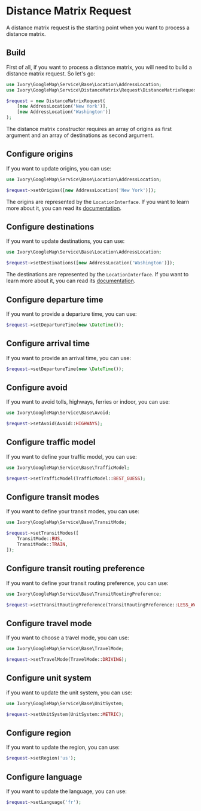 # Distance Matrix Request

A distance matrix request is the starting point when you want to process a distance matrix.

## Build

First of all, if you want to process a distance matrix, you will need to build a distance matrix request. So let's go:

``` php
use Ivory\GoogleMap\Service\Base\Location\AddressLocation;
use Ivory\GoogleMap\Service\DistanceMatrix\Request\DistanceMatrixRequest;

$request = new DistanceMatrixRequest(
    [new AddressLocation('New York')], 
    [new AddressLocation('Washington')]
);
```

The distance matrix constructor requires an array of origins as first argument and an array of destinations as second 
argument.

## Configure origins

If you want to update origins, you can use:
 
``` php
use Ivory\GoogleMap\Service\Base\Location\AddressLocation;

$request->setOrigins([new AddressLocation('New York')]);
```

The origins are represented by the `LocationInterface`. If you want to learn more about it, you can read its 
[documentation](/doc/service/base.html#location).

## Configure destinations

If you want to update destinations, you can use:

``` php
use Ivory\GoogleMap\Service\Base\Location\AddressLocation;

$request->setDestinations([new AddressLocation('Washington')]);
```

The destinations are represented by the `LocationInterface`. If you want to learn more about it, you can read its 
[documentation](/doc/service/base.html#location).

## Configure departure time

If you want to provide a departure time, you can use:

``` php
$request->setDepartureTime(new \DateTime());
```

## Configure arrival time

If you want to provide an arrival time, you can use:

``` php
$request->setDepartureTime(new \DateTime());
```

## Configure avoid

If you want to avoid tolls, highways, ferries or indoor, you can use:

``` php
use Ivory\GoogleMap\Service\Base\Avoid;

$request->setAvoid(Avoid::HIGHWAYS);
```

## Configure traffic model

If you want to define your traffic model, you can use:

``` php
use Ivory\GoogleMap\Service\Base\TrafficModel;

$request->setTrafficModel(TrafficModel::BEST_GUESS);
```

## Configure transit modes

If you want to define your transit modes, you can use:

``` php
use Ivory\GoogleMap\Service\Base\TransitMode;

$request->setTransitModes([
    TransitMode::BUS,
    TransitMode::TRAIN,
]);
```

## Configure transit routing preference

If you want to define your transit routing preference, you can use:

``` php
use Ivory\GoogleMap\Service\Base\TransitRoutingPreference;

$request->setTransitRoutingPreference(TransitRoutingPreference::LESS_WALKING);
```

## Configure travel mode

If you want to choose a travel mode, you can use:

``` php
use Ivory\GoogleMap\Service\Base\TravelMode;

$request->setTravelMode(TravelMode::DRIVING);
```

## Configure unit system

if you want to update the unit system, you can use:

``` php
use Ivory\GoogleMap\Service\Base\UnitSystem;

$request->setUnitSystem(UnitSystem::METRIC);
```

## Configure region

If you want to update the region, you can use:

``` php
$request->setRegion('us');
```

## Configure language

If you want to update the language, you can use:

``` php
$request->setLanguage('fr');
```

